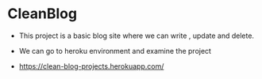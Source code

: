 # CleanBlog 
- This project is a basic blog site where we can write , update and delete.

- We can go to heroku environment and examine the project

- https://clean-blog-projects.herokuapp.com/
